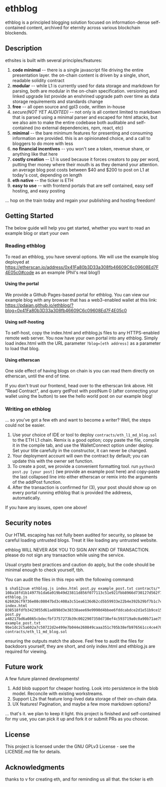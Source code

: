 # ethblog

ethblog is a principled blogging solution focused on information-dense self-contained content, archived for eternity across various blockchain blockends.

## Description

ethsites is built with several principles/features:

1. **code minimal** -- there is a single javascript file driving the entire presentation layer. the on-chain content is driven by a single, short, readable solidity contract
2. **modular** -- while L1 is currently used for data storage and markdown for parsing, both are modular in the on-chain specification. versioning and linked upgrade list provide an enshrined upgrade path over time as data storage requirements and standards change
3. **free** -- all open source and gpl3 code, written in-house
4. *secure(NOT YET AUDITED)* -- not only is all content limited to markdown that is parsed using a minimal parser and escaped for html attacks, but we also aim to make the entire codebase both auditable and self-contained (no external dependencies, npm, react, etc)
5. **minimal** -- the bare minimum features for presenting and consuming information are provided. this is an opinionated choice, and a call to bloggers to do more with less
6. **no financial incentives** -- you won't see a token, revenue share, or anything like that here
7. **costly creation** -- L1 is used because it forces creators to pay per word, putting ther money where their mouth is as they demand your attention. an average blog post costs between $40 and $200 to post on L1 at today's cost, depending on length
8. **eth native** -- the ticker is ETH
9. **easy to use** -- with frontend portals that are self contained, easy self hosting, and easy posting

... hop on the train today and regain your publishing and hosting freedom!


## Getting Started

The below guide will help you get started, whether you want to read an example blog or start your own

### Reading ethblog

To read an ethblog, you have several options. We will use the example blog deployed at https://etherscan.io/address/0x41Fa80b3D33a308fb46609C6c09608Ed7F4E05c0#code as an example (Phil's real blog!)

#### Using the portal

We provide a Github Pages-based portal for ethblog. You can view our example blog with any browser that has a web3-enabled wallet at this link: https://pdaian.github.io/ethblog/?blog=0x41Fa80b3D33a308fb46609C6c09608Ed7F4E05c0

#### Using self-hosting

To self-host, copy the index.html and ethblog.js files to any HTTPS-enabled remote web server. You now have your own portal into any ethblog. Simply load index.html with the URL parameter `?blog=[eth address]` as a parameter to load that blog.

#### Using etherscan

One side effect of having blogs on chain is you can read them directly on etherscan, until the end of time.

If you don't trust our frontend, head over to the etherscan link above. Hit "Read Contract", and query getPost with postNum 0 (after connecting your wallet using the button) to see the hello world post on our example blog!

### Writing on ethblog

... so you've got a few eth and want to become a writer? Well, the steps could not be easier.
1. Use your choice of IDE or tool to deploy `contracts/eth_l1_md_blog.sol` to the ETH L1 chain. Remix is a good option; copy paste the file, compile it in the compile tab, and use the WalletConnect option under deploy. Set your title carefully in the constructor, it can never be changed.
2. Your deployment account will own the contract by default; you can update this with the owner set function.
3. To create a post, we provide a convenient formatting tool. run `python3 post.py [your post]` (we provide an example post here) and copy-paste the last collapsed line into either etherscan or remix into the arguments of the addPost function.
4. After the transaction is confirmed for (3), your post should show up on every portal running ethblog that is provided the addreess, automatically.

If you have any issues, open one above!


## Security notes

Our HTML escaping has not fully been audited for security, so please be careful loading untrusted blogs. Treat it like loading any untrusted website.

ethblog WILL NEVER ASK YOU TO SIGN ANY KIND OF TRANSACTION. please do not sign any transaction while using the service.

Usual crypto best practices and caution do apply, but the code should be minimal enough to check yourself, tbh.

You can audit the files in this repo with the following command:
```
$ sha512sum ethblog.js index.html post.py example_post.txt contracts/*
108a18fd1b14977b1da6a919b49d23811d856f077113c51e921fbb8966d730127d562f7da69630371e6d51e902d0834e3e59e49112bf04896a564c8d1f924bb9  ethblog.js
626026cf9736e08c08047bd3c408a3c51ea6136d62cd5b59933e22b4e392b29bf7b1c7c15c93916b06fe84c287d8f752bebaed90f4689c09fcf0760cd3174913  index.html
038518fdfb3423055d61ad898d3e38338aee69e9990d4bbee6fddcabdce2d1e51b9ce1564cd36521295e6a863104329ec4a52f23495f90895e37d67069aab1ff  post.py
a48217bd6a0865cbdecfbf3757273b39c0022907358d738ef4c593719a0c0a90b71ae75eba47718d57b11610dbe66830e7f702ac9e784ed5525a561ae548f953  example_post.txt
9be1dc2c5a602a7c50722d2e499e7b044e260849caaa351c705b38efb976561cc4ce4700bc84dd930b43da89d9b7db91320b5dac407bdac55c2c898966402a7e  contracts/eth_l1_md_blog.sol
```

ensuring the outputs match the above. Feel free to audit the files for backdoors yourself, they are short, and only index.html and ethblog.js are required for viewing.

## Future work

A few future planned developments!

1. Add blob support for cheaper hosting. Look into persistence in the blob model. Reconcile with existing workstreams.
2. Support L2s that feature long-lived data storage of their on-chain data.
3. UX features! Pagination, and maybe a few more markdown options?

... that's it. we plan to keep it light. this project is finished and self-contained for my use, you can pick it up and fork it or submit PRs as you choose.


## License

This project is licensed under the GNU GPLv3 License - see the LICENSE.md file for details.

## Acknowledgments

thanks to v for creating eth, and for reminding us all that. the ticker is eth


